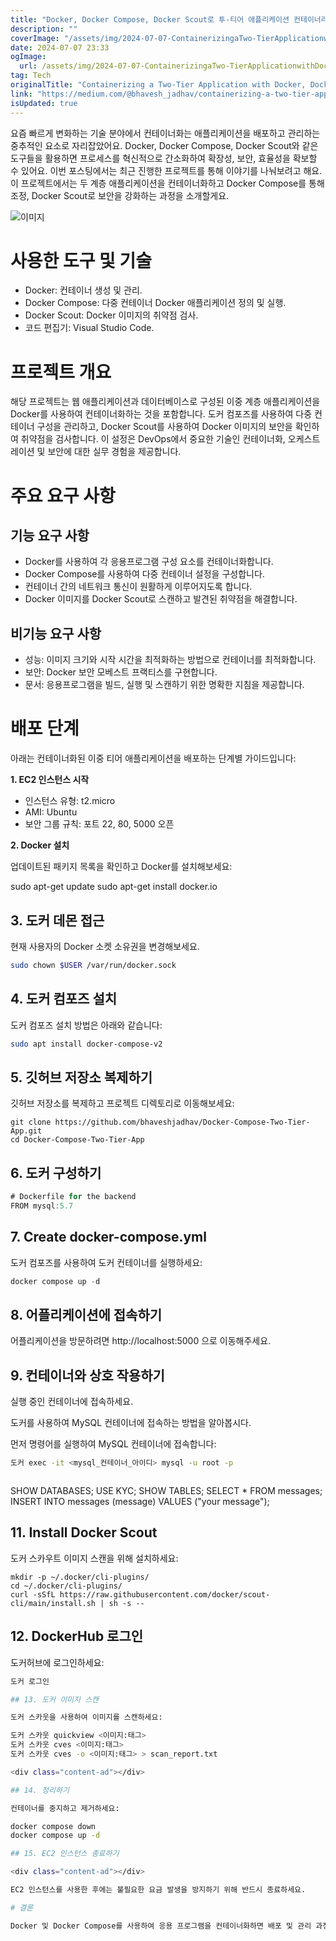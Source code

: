 ```yaml
---
title: "Docker, Docker Compose, Docker Scout로 투-티어 애플리케이션 컨테이너라이징 하는 방법"
description: ""
coverImage: "/assets/img/2024-07-07-ContainerizingaTwo-TierApplicationwithDockerDockerComposeandDockerScout_0.png"
date: 2024-07-07 23:33
ogImage: 
  url: /assets/img/2024-07-07-ContainerizingaTwo-TierApplicationwithDockerDockerComposeandDockerScout_0.png
tag: Tech
originalTitle: "Containerizing a Two-Tier Application with Docker, Docker Compose, and Docker Scout"
link: "https://medium.com/@bhavesh_jadhav/containerizing-a-two-tier-application-with-docker-docker-compose-and-docker-scout-a60c2e41d96b"
isUpdated: true
---
```





요즘 빠르게 변화하는 기술 분야에서 컨테이너화는 애플리케이션을 배포하고 관리하는 중추적인 요소로 자리잡았어요. Docker, Docker Compose, Docker Scout와 같은 도구들을 활용하면 프로세스를 혁신적으로 간소화하여 확장성, 보안, 효율성을 확보할 수 있어요. 이번 포스팅에서는 최근 진행한 프로젝트를 통해 이야기를 나눠보려고 해요. 이 프로젝트에서는 두 계층 애플리케이션을 컨테이너화하고 Docker Compose를 통해 조정, Docker Scout로 보안을 강화하는 과정을 소개할게요.

![이미지](/assets/img/2024-07-07-ContainerizingaTwo-TierApplicationwithDockerDockerComposeandDockerScout_0.png)

# 사용한 도구 및 기술

- Docker: 컨테이너 생성 및 관리.
- Docker Compose: 다중 컨테이너 Docker 애플리케이션 정의 및 실행.
- Docker Scout: Docker 이미지의 취약점 검사.
- 코드 편집기: Visual Studio Code.

<div class="content-ad"></div>

# 프로젝트 개요

해당 프로젝트는 웹 애플리케이션과 데이터베이스로 구성된 이중 계층 애플리케이션을 Docker를 사용하여 컨테이너화하는 것을 포함합니다. 도커 컴포즈를 사용하여 다중 컨테이너 구성을 관리하고, Docker Scout를 사용하여 Docker 이미지의 보안을 확인하여 취약점을 검사합니다. 이 설정은 DevOps에서 중요한 기술인 컨테이너화, 오케스트레이션 및 보안에 대한 실무 경험을 제공합니다.

# 주요 요구 사항

## 기능 요구 사항

<div class="content-ad"></div>

- Docker를 사용하여 각 응용프로그램 구성 요소를 컨테이너화합니다.
- Docker Compose를 사용하여 다중 컨테이너 설정을 구성합니다.
- 컨테이너 간의 네트워크 통신이 원활하게 이루어지도록 합니다.
- Docker 이미지를 Docker Scout로 스캔하고 발견된 취약점을 해결합니다.

## 비기능 요구 사항

- 성능: 이미지 크기와 시작 시간을 최적화하는 방법으로 컨테이너를 최적화합니다.
- 보안: Docker 보안 모베스트 프랙티스를 구현합니다.
- 문서: 응용프로그램을 빌드, 실행 및 스캔하기 위한 명확한 지침을 제공합니다.

# 배포 단계

<div class="content-ad"></div>

아래는 컨테이너화된 이중 티어 애플리케이션을 배포하는 단계별 가이드입니다:

**1. EC2 인스턴스 시작**

- 인스턴스 유형: t2.micro
- AMI: Ubuntu
- 보안 그룹 규칙: 포트 22, 80, 5000 오픈

**2. Docker 설치**

<div class="content-ad"></div>

업데이트된 패키지 목록을 확인하고 Docker를 설치해보세요:


sudo apt-get update
sudo apt-get install docker.io


## 3. 도커 데몬 접근

현재 사용자의 Docker 소켓 소유권을 변경해보세요.

<div class="content-ad"></div>

```bash
sudo chown $USER /var/run/docker.sock
```

## 4. 도커 컴포즈 설치

도커 컴포즈 설치 방법은 아래와 같습니다:

```bash
sudo apt install docker-compose-v2
```

<div class="content-ad"></div>

## 5. 깃허브 저장소 복제하기

깃허브 저장소를 복제하고 프로젝트 디렉토리로 이동해보세요:

```shell
git clone https://github.com/bhaveshjadhav/Docker-Compose-Two-Tier-App.git
cd Docker-Compose-Two-Tier-App
```

## 6. 도커 구성하기

<div class="content-ad"></div>

```js
# Dockerfile for the backend
FROM mysql:5.7
```

## 7. Create docker-compose.yml

도커 컴포즈를 사용하여 도커 컨테이너를 실행하세요:

```js
docker compose up -d
```

<div class="content-ad"></div>

## 8. 어플리케이션에 접속하기

어플리케이션을 방문하려면 http://localhost:5000 으로 이동해주세요.

## 9. 컨테이너와 상호 작용하기

실행 중인 컨테이너에 접속하세요.

<div class="content-ad"></div>


도커를 사용하여 MySQL 컨테이너에 접속하는 방법을 알아봅시다.

먼저 명령어를 실행하여 MySQL 컨테이너에 접속합니다:

```bash
도커 exec -it <mysql_컨테이너_아이디> mysql -u root -p
```


<div class="content-ad"></div>

```sql
```


SHOW DATABASES;
USE KYC;
SHOW TABLES;
SELECT * FROM messages;
INSERT INTO messages (message) VALUES ("your message");


## 11. Install Docker Scout

<div class="content-ad"></div>

도커 스카우트 이미지 스캔을 위해 설치하세요:

```shell
mkdir -p ~/.docker/cli-plugins/
cd ~/.docker/cli-plugins/
curl -sSfL https://raw.githubusercontent.com/docker/scout-cli/main/install.sh | sh -s --
```

## 12. DockerHub 로그인

도커허브에 로그인하세요:

<div class="content-ad"></div>

```bash
도커 로그인

## 13. 도커 이미지 스캔

도커 스카웃을 사용하여 이미지를 스캔하세요:

도커 스카웃 quickview <이미지:태그>
도커 스카웃 cves <이미지:태그>
도커 스카웃 cves -o <이미지:태그> > scan_report.txt

<div class="content-ad"></div>

## 14. 정리하기

컨테이너를 중지하고 제거하세요:

docker compose down
docker compose up -d

## 15. EC2 인스턴스 종료하기

<div class="content-ad"></div>

EC2 인스턴스를 사용한 후에는 불필요한 요금 발생을 방지하기 위해 반드시 종료하세요.

# 결론

Docker 및 Docker Compose를 사용하여 응용 프로그램을 컨테이너화하면 배포 및 관리 과정이 단순화되며, Docker Scout와 같은 도구는 취약점을 식별하여 보안을 강화합니다. 이 프로젝트는 이러한 도구들을 실습해보는 기회를 제공하며, 현대적인 DevOps 실천법에서 그 중요성을 강조합니다.